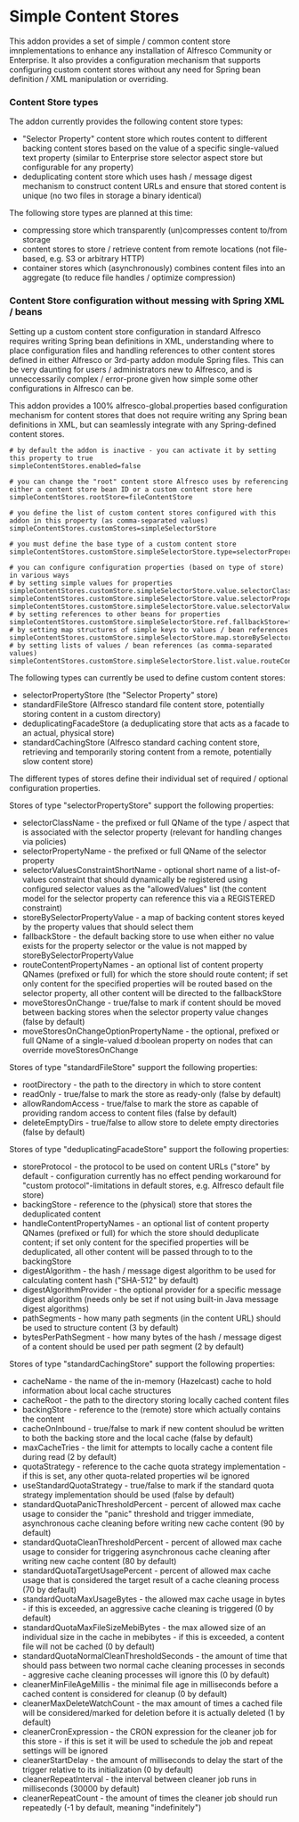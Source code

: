 # Simple Content Stores
This addon provides a set of simple / common content store imnplementations to enhance any installation of Alfresco Community or Enterprise. It also provides a configuration mechanism that supports configuring custom content stores without any need for Spring bean definition / XML manipulation or overriding.

### Content Store types
The addon currently provides the following content store types:

- "Selector Property" content store which routes content to different backing content stores based on the value of a specific single-valued text property (similar to Enterprise store selector aspect store but configurable for any property)
- deduplicating content store which uses hash / message digest mechanism to construct content URLs and ensure that stored content is unique (no two files in storage a binary identical)

The following store types are planned at this time:
- compressing store which transparently (un)compresses content to/from storage
- content stores to store / retrieve content from remote locations (not file-based, e.g. S3 or arbitrary HTTP)
- container stores which (asynchronously) combines content files into an aggregate (to reduce file handles / optimize compression)

### Content Store configuration without messing with Spring XML / beans
Setting up a custom content store configuration in standard Alfresco requires writing Spring bean definitions in XML, understanding where to place configuration files and handling references to other content stores defined in either Alfresco or 3rd-party addon module Spring files. This can be very daunting for users / administrators new to Alfresco, and is unneccessarily complex / error-prone given how simple some other configurations in Alfresco can be.

This addon provides a 100% alfresco-global.properties based configuration mechanism for content stores that does not require writing any Spring bean definitions in XML, but can seamlessly integrate with any Spring-defined content stores.


```
# by default the addon is inactive - you can activate it by setting this property to true
simpleContentStores.enabled=false

# you can change the "root" content store Alfresco uses by referencing either a content store bean ID or a custom content store here
simpleContentStores.rootStore=fileContentStore

# you define the list of custom content stores configured with this addon in this property (as comma-separated values)
simpleContentStores.customStores=simpleSelectorStore

# you must define the base type of a custom content store
simpleContentStores.customStore.simpleSelectorStore.type=selectorPropertyStore

# you can configure configuration properties (based on type of store) in various ways
# by setting simple values for properties
simpleContentStores.customStore.simpleSelectorStore.value.selectorClassName=cm:storeSelector
simpleContentStores.customStore.simpleSelectorStore.value.selectorPropertyName=cm:storeName
simpleContentStores.customStore.simpleSelectorStore.value.selectorValuesConstraintShortName=defaultStoreSelector
# by setting references to other beans for properties
simpleContentStores.customStore.simpleSelectorStore.ref.fallbackStore=fileContentStore
# by setting map structures of simple keys to values / bean references
simpleContentStores.customStore.simpleSelectorStore.map.storeBySelectorPropertyValue.ref.default=fileContentStore
# by setting lists of values / bean references (as comma-separated values)
simpleContentStores.customStore.simpleSelectorStore.list.value.routeContentPropertyNames=cm:content

```

The following types can currently be used to define custom content stores:

- selectorPropertyStore (the "Selector Property" store)
- standardFileStore (Alfresco standard file content store, potentially storing content in a custom directory)
- deduplicatingFacadeStore (a deduplicating store that acts as a facade to an actual, physical store)
- standardCachingStore (Alfresco standard caching content store, retrieving and temporarily storing content from a remote, potentially slow content store)

The different types of stores define their individual set of required / optional configuration properties.

Stores of type "selectorPropertyStore" support the following properties:
- selectorClassName - the prefixed or full QName of the type / aspect that is associated with the selector property (relevant for handling changes via policies)
- selectorPropertyName - the prefixed or full QName of the selector property
- selectorValuesConstraintShortName - optional short name of a list-of-values constraint that should dynamically be registered using configured selector values as the "allowedValues" list (the content model for the selector property can reference this via a REGISTERED constraint)
- storeBySelectorPropertyValue - a map of backing content stores keyed by the property values that should select them
- fallbackStore - the default backing store to use when either no value exists for the property selector or the value is not mapped by storeBySelectorPropertyValue
- routeContentPropertyNames - an optional list of content property QNames (prefixed or full) for which the store should route content; if set only content for the specified properties will be routed based on the selector property, all other content will be directed to the fallbackStore
- moveStoresOnChange - true/false to mark if content should be moved between backing stores when the selector property value changes (false by default)
- moveStoresOnChangeOptionPropertyName - the optional, prefixed or full QName of a single-valued d:boolean property on nodes that can override moveStoresOnChange

Stores of type "standardFileStore" support the following properties:
- rootDirectory - the path to the directory in which to store content
- readOnly - true/false to mark the store as ready-only (false by default)
- allowRandomAccess - true/false to mark the store as capable of providing random access to content files (false by default)
- deleteEmptyDirs - true/false to allow store to delete empty directories (false by default)

Stores of type "deduplicatingFacadeStore" support the following properties:
- storeProtocol - the protocol to be used on content URLs ("store" by default - configuration currently has no effect pending workaround for "custom protocol"-limitations in default stores, e.g. Alfresco default file store)
- backingStore - reference to the (physical) store that stores the deduplicated content
- handleContentPropertyNames - an optional list of content property QNames (prefixed or full) for which the store should deduplicate content; if set only content for the specified properties will be deduplicated, all other content will be passed through to to the backingStore
- digestAlgorithm - the hash / message digest algorithm to be used for calculating content hash ("SHA-512" by default)
- digestAlgorithmProvider - the optional provider for a specific message digest algorithm (needs only be set if not using built-in Java message digest algorithms)
- pathSegments - how many path segments (in the content URL) should be used to structure content (3 by default)
- bytesPerPathSegment - how many bytes of the hash / message digest of a content should be used per path segment (2 by default)

Stores of type "standardCachingStore" support the following properties:
- cacheName - the name of the in-memory (Hazelcast) cache to hold information about local cache structures
- cacheRoot - the path to the directory storing locally cached content files
- backingStore - reference to the (remote) store which actually contains the content
- cacheOnInbound - true/false to mark if new content shoulud be written to both the backing store and the local cache (false by default)
- maxCacheTries - the limit for attempts to locally cache a content file during read (2 by default)
- quotaStrategy - reference to the cache quota strategy implementation - if this is set, any other quota-related properties wil be ignored
- useStandardQuotaStrategy - true/false to mark if the standard quota strategy implementation should be used (false by default)
- standardQuotaPanicThresholdPercent - percent of allowed max cache usage to consider the "panic" threshold and trigger immediate, asynchronous cache cleaning before writing new cache content (90 by default)
- standardQuotaCleanThresholdPercent - percent of allowed max cache usage to consider for triggering asynchronous cache cleaning after writing new cache content (80 by default)
- standardQuotaTargetUsagePercent - percent of allowed max cache usage that is considered the target result of a cache cleaning process (70 by default)
- standardQuotaMaxUsageBytes - the allowed max cache usage in bytes - if this is exceeded, an aggressive cache cleaning is triggered (0 by default)
- standardQuotaMaxFileSizeMebiBytes - the max allowed size of an individual size in the cache in mebibytes - if this is exceeded, a content file will not be cached (0 by default)
- standardQuotaNormalCleanThresholdSeconds - the amount of time that should pass between two normal cache cleaning processes in seconds - aggresive cache cleaning processes will ignore this (0 by default)
- cleanerMinFileAgeMillis - the minimal file age in milliseconds before a cached content is considered for cleanup (0 by default)
- cleanerMaxDeleteWatchCount - the max amount of times a cached file will be considered/marked for deletion before it is actually deleted (1 by default)
- cleanerCronExpression - the CRON expression for the cleaner job for this store - if this is set it will be used to schedule the job and repeat settings will be ignored
- cleanerStartDelay - the amount of milliseconds to delay the start of the trigger relative to its initialization (0 by default)
- cleanerRepeatInterval - the interval between cleaner job runs in milliseconds (30000 by default)
- cleanerRepeatCount - the amount of times the cleaner job should run repeatedly (-1 by default, meaning "indefinitely")